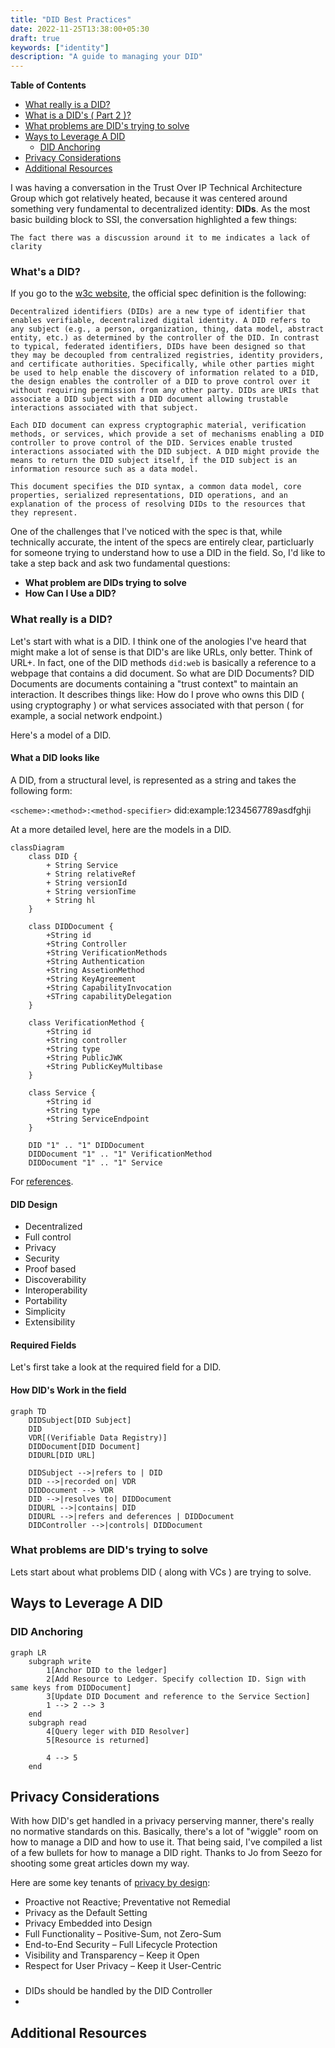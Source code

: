 ```yaml
---
title: "DID Best Practices"
date: 2022-11-25T13:38:00+05:30
draft: true
keywords: ["identity"]
description: "A guide to managing your DID"
---
```


<!-- more -->
<!-- markdown-toc start - Don't edit this section. Run M-x markdown-toc-refresh-toc -->

**Table of Contents**

- [What really is a DID?](#what-really-is-a-did)
- [What is a DID's ( Part 2 )?](#what-is-a-dids--part-2-)
- [What problems are DID's trying to solve](#what-problems-are-dids-trying-to-solve)
- [Ways to Leverage A DID](#ways-to-leverage-a-did)
  - [DID Anchoring](#did-anchoring)
- [Privacy Considerations](#privacy-considerations)
- [Additional Resources](#additional-resources)

<!-- markdown-toc end -->

I was having a conversation in the Trust Over IP Technical Architecture Group
which got relatively heated, because it was centered around something very
fundamental to decentralized identity: **DIDs**. As the most basic building
block to SSI, the conversation highlighted a few things:

```note
The fact there was a discussion around it to me indicates a lack of clarity
```

### What's a DID?

If you go to the [w3c website](https://www.w3.org/TR/did-core/), the official spec definition is the following:

```blockquote
Decentralized identifiers (DIDs) are a new type of identifier that enables verifiable, decentralized digital identity. A DID refers to any subject (e.g., a person, organization, thing, data model, abstract entity, etc.) as determined by the controller of the DID. In contrast to typical, federated identifiers, DIDs have been designed so that they may be decoupled from centralized registries, identity providers, and certificate authorities. Specifically, while other parties might be used to help enable the discovery of information related to a DID, the design enables the controller of a DID to prove control over it without requiring permission from any other party. DIDs are URIs that associate a DID subject with a DID document allowing trustable interactions associated with that subject.

Each DID document can express cryptographic material, verification methods, or services, which provide a set of mechanisms enabling a DID controller to prove control of the DID. Services enable trusted interactions associated with the DID subject. A DID might provide the means to return the DID subject itself, if the DID subject is an information resource such as a data model.

This document specifies the DID syntax, a common data model, core properties, serialized representations, DID operations, and an explanation of the process of resolving DIDs to the resources that they represent.
```

One of the challenges that I've noticed with the spec is that, while technically
accurate, the intent of the specs are entirely clear, particluarly for someone
trying to understand how to use a DID in the field. So, I'd like to take a step
back and ask two fundamental questions:

- **What problem are DIDs trying to solve**
- **How Can I Use a DID?**

### What really is a DID?

Let's start with what is a DID. I think one of the anologies I've heard that
might make a lot of sense is that DID's are like URLs, only better. Think of
URL+. In fact, one of the DID methods `did:web` is basically a reference to a
webpage that contains a did document. So what are DID Documents? DID Documents
are documents containing a "trust context" to maintain an interaction. It
describes things like: How do I prove who owns this DID ( using cryptography )
or what services associated with that person ( for example, a social network
endpoint.)

Here's a model of a DID.

#### What a DID looks like

A DID, from a structural level, is represented as a string and takes the
following form:

`<scheme>:<method>:<method-specifier>`
did:example:1234567789asdfghji

At a more detailed level, here are the models in a DID.

```mermaid
classDiagram
    class DID {
        + String Service
        + String relativeRef
        + String versionId
        + String versionTime
        + String hl
    }

    class DIDDocument {
        +String id
        +String Controller
        +String VerificationMethods
        +String Authentication
        +String AssetionMethod
        +String KeyAgreement
        +String CapabilityInvocation
        +STring capabilityDelegation
    }

    class VerificationMethod {
        +String id
        +String controller
        +String type
        +String PublicJWK
        +String PublicKeyMultibase
    }

    class Service {
        +String id
        +String type
        +String ServiceEndpoint
    }

    DID "1" .. "1" DIDDocument
    DIDDocument "1" .. "1" VerificationMethod
    DIDDocument "1" .. "1" Service
```

For [references](https://www.w3.org/TR/did-core/#terminology).

#### DID Design

- Decentralized
- Full control
- Privacy
- Security
- Proof based
- Discoverability
- Interoperability
- Portability
- Simplicity
- Extensibility

#### Required Fields

Let's first take a look at the required field for a DID.

#### How DID's Work in the field

```mermaid
graph TD
    DIDSubject[DID Subject]
    DID
    VDR[(Verifiable Data Registry)]
    DIDDocument[DID Document]
    DIDURL[DID URL]

    DIDSubject -->|refers to | DID
    DID -->|recorded on| VDR
    DIDDocument --> VDR
    DID -->|resolves to| DIDDocument
    DIDURL -->|contains| DID
    DIDURL -->|refers and deferences | DIDDocument
    DIDController -->|controls| DIDDocument
```

### What problems are DID's trying to solve

Lets start about what problems DID ( along with VCs ) are trying to solve.

## Ways to Leverage A DID

### DID Anchoring

```mermaid
graph LR
    subgraph write
        1[Anchor DID to the ledger]
        2[Add Resource to Ledger. Specify collection ID. Sign with same keys from DIDDocument]
        3[Update DID Document and reference to the Service Section]
        1 --> 2 --> 3
    end
    subgraph read
        4[Query leger with DID Resolver]
        5[Resource is returned]

        4 --> 5
    end
```

## Privacy Considerations

With how DID's get handled in a privacy perserving manner, there's really no
normative standards on this. Basically, there's a lot of "wiggle" room on how to
manage a DID and how to use it. That being said, I've compiled a list of a few
bullets for how to manage a DID right. Thanks to Jo from Seezo for shooting some
great articles down my way.

Here are some key tenants of [privacy by design](https://iapp.org/media/pdf/resource_center/pbd_implement_7found_principles.pdf):

- Proactive not Reactive; Preventative not Remedial
- Privacy as the Default Setting
- Privacy Embedded into Design
- Full Functionality – Positive-Sum, not Zero-Sum
- End-to-End Security – Full Lifecycle Protection
- Visibility and Transparency – Keep it Open
- Respect for User Privacy – Keep it User-Centric

###

- DIDs should be handled by the DID Controller
-

## Additional Resources

